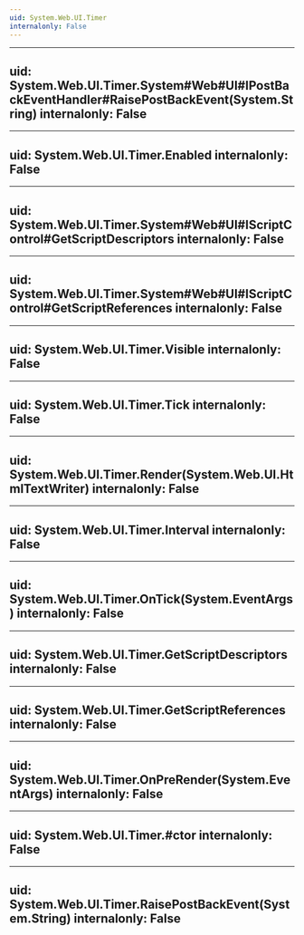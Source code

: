 ```yaml
---
uid: System.Web.UI.Timer
internalonly: False
---
```


---
uid: System.Web.UI.Timer.System#Web#UI#IPostBackEventHandler#RaisePostBackEvent(System.String)
internalonly: False
---

---
uid: System.Web.UI.Timer.Enabled
internalonly: False
---

---
uid: System.Web.UI.Timer.System#Web#UI#IScriptControl#GetScriptDescriptors
internalonly: False
---

---
uid: System.Web.UI.Timer.System#Web#UI#IScriptControl#GetScriptReferences
internalonly: False
---

---
uid: System.Web.UI.Timer.Visible
internalonly: False
---

---
uid: System.Web.UI.Timer.Tick
internalonly: False
---

---
uid: System.Web.UI.Timer.Render(System.Web.UI.HtmlTextWriter)
internalonly: False
---

---
uid: System.Web.UI.Timer.Interval
internalonly: False
---

---
uid: System.Web.UI.Timer.OnTick(System.EventArgs)
internalonly: False
---

---
uid: System.Web.UI.Timer.GetScriptDescriptors
internalonly: False
---

---
uid: System.Web.UI.Timer.GetScriptReferences
internalonly: False
---

---
uid: System.Web.UI.Timer.OnPreRender(System.EventArgs)
internalonly: False
---

---
uid: System.Web.UI.Timer.#ctor
internalonly: False
---

---
uid: System.Web.UI.Timer.RaisePostBackEvent(System.String)
internalonly: False
---
